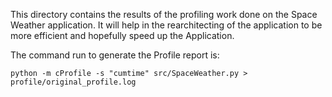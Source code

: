 This directory contains the results of the profiling work done on the Space
Weather application. It will help in the rearchitecting of the application to
be more efficient and hopefully speed up the Application.

The command run to generate the Profile report is:

```
python -m cProfile -s "cumtime" src/SpaceWeather.py > profile/original_profile.log
```